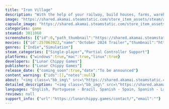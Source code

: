 ```yaml
---
title: "Iron Village"
description: "With the help of your railway, build houses, farms, warehouses, and more to create your village. Trade what your people make for other resources and gold to grow your village into a prospering town, and grow the railway into a powerhouse."
image: "https://shared.akamai.steamstatic.com/store_item_assets/steam/apps/3011060/header.jpg?t=1731094601"
capsule_image: "https://shared.akamai.steamstatic.com/store_item_assets/steam/apps/3011060/d371679a6df3724808872256ea2a03b4d82b3339/capsule_231x87.jpg?t=1731094601"
categories: game
steamid: 3011060
screenshots: [{"id":0,"path_thumbnail":"https://shared.akamai.steamstatic.com/store_item_assets/steam/apps/3011060/ss_5f919c3c717cfbf934291834f242a520575eaed1.600x338.jpg?t=1731094601","path_full":"https://shared.akamai.steamstatic.com/store_item_assets/steam/apps/3011060/ss_5f919c3c717cfbf934291834f242a520575eaed1.1920x1080.jpg?t=1731094601"},{"id":1,"path_thumbnail":"https://shared.akamai.steamstatic.com/store_item_assets/steam/apps/3011060/ss_a69e52af3f5af9904b8b76b943508bcd5948fe27.600x338.jpg?t=1731094601","path_full":"https://shared.akamai.steamstatic.com/store_item_assets/steam/apps/3011060/ss_a69e52af3f5af9904b8b76b943508bcd5948fe27.1920x1080.jpg?t=1731094601"},{"id":2,"path_thumbnail":"https://shared.akamai.steamstatic.com/store_item_assets/steam/apps/3011060/ss_bc1ba81906bcc8c65557f11a5b224eca6fcff05a.600x338.jpg?t=1731094601","path_full":"https://shared.akamai.steamstatic.com/store_item_assets/steam/apps/3011060/ss_bc1ba81906bcc8c65557f11a5b224eca6fcff05a.1920x1080.jpg?t=1731094601"},{"id":3,"path_thumbnail":"https://shared.akamai.steamstatic.com/store_item_assets/steam/apps/3011060/ss_02c7c02d50ed570ef3de31ec095f4ddcf192216c.600x338.jpg?t=1731094601","path_full":"https://shared.akamai.steamstatic.com/store_item_assets/steam/apps/3011060/ss_02c7c02d50ed570ef3de31ec095f4ddcf192216c.1920x1080.jpg?t=1731094601"},{"id":4,"path_thumbnail":"https://shared.akamai.steamstatic.com/store_item_assets/steam/apps/3011060/ss_f9b9965aa0838241174b2997069194d27b11e69c.600x338.jpg?t=1731094601","path_full":"https://shared.akamai.steamstatic.com/store_item_assets/steam/apps/3011060/ss_f9b9965aa0838241174b2997069194d27b11e69c.1920x1080.jpg?t=1731094601"},{"id":5,"path_thumbnail":"https://shared.akamai.steamstatic.com/store_item_assets/steam/apps/3011060/ss_a0ba03ef0f91f326ccc81958c7e66c0ddc0da734.600x338.jpg?t=1731094601","path_full":"https://shared.akamai.steamstatic.com/store_item_assets/steam/apps/3011060/ss_a0ba03ef0f91f326ccc81958c7e66c0ddc0da734.1920x1080.jpg?t=1731094601"},{"id":6,"path_thumbnail":"https://shared.akamai.steamstatic.com/store_item_assets/steam/apps/3011060/ss_e4e1710e944d5a66ef645cfa10ad8ef76b8071cf.600x338.jpg?t=1731094601","path_full":"https://shared.akamai.steamstatic.com/store_item_assets/steam/apps/3011060/ss_e4e1710e944d5a66ef645cfa10ad8ef76b8071cf.1920x1080.jpg?t=1731094601"}]
movies: [{"id":257063922,"name":"October 2024 Trailer","thumbnail":"https://shared.akamai.steamstatic.com/store_item_assets/steam/apps/257063922/6c0fdd96b5743252b1783e8e5efa32f761707e2d/movie_600x337.jpg?t=1728598602","webm":{"480":"http://video.akamai.steamstatic.com/store_trailers/257063922/movie480_vp9.webm?t=1728598602","max":"http://video.akamai.steamstatic.com/store_trailers/257063922/movie_max_vp9.webm?t=1728598602"},"mp4":{"480":"http://video.akamai.steamstatic.com/store_trailers/257063922/movie480.mp4?t=1728598602","max":"http://video.akamai.steamstatic.com/store_trailers/257063922/movie_max.mp4?t=1728598602"},"highlight":true}]
genres: ["Indie","Simulation"]
steam_categories: ["Single-player","Partial Controller Support"]
platforms: {"windows":true,"mac":true,"linux":true}
developers: ["Lunar Chippy Games"]
publishers: ["Lunar Chippy Games"]
release_date: {"coming_soon":true,"date":"To be announced"}
content_warning: {"ids":[],"notes":null}
about: "<img class=\"bb_img\" src=\"https://shared.akamai.steamstatic.com/store_item_assets/steam/apps/3011060/extras/Header-BuildYourVillage.png?t=1731094601\" /><br><ul class=\"bb_ul\"><li> Build houses to give your villagers homes.<br></li><li> Clear farm fields to grow a variety of crops, from basic staples to exotic magical ingredients.<br></li><li> Open shops that turn raw resources into valuable goods.<br></li><li> Construct warehouses to store your resources and goods.</li></ul><br><img class=\"bb_img\" src=\"https://shared.akamai.steamstatic.com/store_item_assets/steam/apps/3011060/extras/Header-TradeResources.png?t=1731094601\" /><br><ul class=\"bb_ul\"><li> Take the resources and goods your villagers make and turn them into gold!<br></li><li> Trade for other resources that your villagers need.<br></li><li> Invest your gold to expand your village.<br></li><li> Refuel trains that stop by on their long journeys.</li></ul><br><img class=\"bb_img\" src=\"https://shared.akamai.steamstatic.com/store_item_assets/steam/apps/3011060/extras/Header-ExpandTheRailway.png?t=1731094601\" /><br><ul class=\"bb_ul\"><li> Keep the railway happy and pour in gold to improve it.<br></li><li> Unlock new types of goods and resources.<br></li><li> Create opportunities to grow into a prospering town!</li></ul>"
detailed_description: "<img class=\"bb_img\" src=\"https://shared.akamai.steamstatic.com/store_item_assets/steam/apps/3011060/extras/Header-BuildYourVillage.png?t=1731094601\" /><br><ul class=\"bb_ul\"><li> Build houses to give your villagers homes.<br></li><li> Clear farm fields to grow a variety of crops, from basic staples to exotic magical ingredients.<br></li><li> Open shops that turn raw resources into valuable goods.<br></li><li> Construct warehouses to store your resources and goods.</li></ul><br><img class=\"bb_img\" src=\"https://shared.akamai.steamstatic.com/store_item_assets/steam/apps/3011060/extras/Header-TradeResources.png?t=1731094601\" /><br><ul class=\"bb_ul\"><li> Take the resources and goods your villagers make and turn them into gold!<br></li><li> Trade for other resources that your villagers need.<br></li><li> Invest your gold to expand your village.<br></li><li> Refuel trains that stop by on their long journeys.</li></ul><br><img class=\"bb_img\" src=\"https://shared.akamai.steamstatic.com/store_item_assets/steam/apps/3011060/extras/Header-ExpandTheRailway.png?t=1731094601\" /><br><ul class=\"bb_ul\"><li> Keep the railway happy and pour in gold to improve it.<br></li><li> Unlock new types of goods and resources.<br></li><li> Create opportunities to grow into a prospering town!</li></ul>"
languages: "English, Portuguese - Brazil, Spanish - Spain, Spanish - Latin America"
reviews: null
support_info: {"url":"https://lunarchippy.games/contact/","email":""}
---
```


